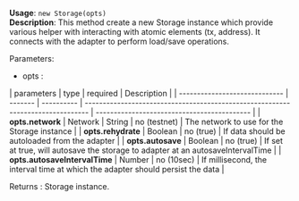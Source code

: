 **Usage**: `new Storage(opts)`  
**Description**: This method create a new Storage instance which provide various helper with interacting with atomic elements (tx, address). It connects with the adapter to perform load/save operations.

Parameters:

- opts :

| parameters                    | type    | required   | Description                                                                     |
| ----------------------------- | ------- | ---------- | ------------------------------------------------------------------------------- | ------------------------------------------- |
| **opts.network**              | Network | String     | no (testnet)                                                                    | The network to use for the Storage instance |
| **opts.rehydrate**            | Boolean | no (true)  | If data should be autoloaded from the adapter                                   |
| **opts.autosave**             | Boolean | no (true)  | If set at true, will autosave the storage to adapter at an autosaveIntervalTime |
| **opts.autosaveIntervalTime** | Number  | no (10sec) | If millisecond, the interval time at which the adapter should persist the data  |

Returns : Storage instance.
